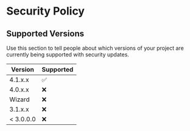 # Security Policy

## Supported Versions

Use this section to tell people about which versions of your project are
currently being supported with security updates.

| Version | Supported          |
| ------- | ------------------ |
| 4.1.x.x | :white_check_mark: |
| 4.0.x.x | :x:                |
| Wizard | :x:                |
| 3.1.x.x   | :x:                |
| < 3.0.0.0   | :x:                |